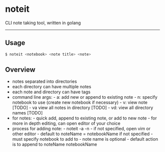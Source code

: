 # noteit
CLI note taking tool, written in golang

---

## Usage

```bash
$ noteit <notebook> <note title> <note>
```

## Overview

- notes separated into directories
- each directory can have multiple notes
- each note and directory can have tags
- command line args:
        - a: add new or append to existing note
        - n: specify notebook to use (create new notebook if necessary)
        - v: view note [TODO]
        - va view all notes in directory [TODO]
        - vd: view all directory names [TODO]
- for notes:
        - quick add, append to existing note, or add to new note
        - for more in depth editing, can open editor of your choice
- process for adding note:
        - noteit -a <noteName> -n <notebookName> <note>
                - if <note> not specified, open vim or other editor
        - default to noteName = notebookName if not specified
        - must specify notebook to add to
        - note name is optional
        - default action is to append to noteName notebookName
